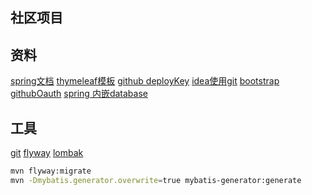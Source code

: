 ## 社区项目
## 资料
[spring文档](https://docs.spring.io/spring/docs/5.0.3.RELEASE/spring-framework-reference/web.html#spring-web)
[thymeleaf模板](https://www.thymeleaf.org/doc/tutorials/3.0/usingthymeleaf.html)
[github deployKey](https://developer.github.com/v3/guides/managing-deploy-keys/#deploy-keys)
[idea使用git](https://blog.csdn.net/qq_32154641/article/details/80420150)
[bootstrap](https://v3.bootcss.com/getting-started)
[githubOauth](https://developer.github.com/apps/building-oauth-apps/)
[spring 内嵌database](https://docs.spring.io/spring-boot/docs/2.0.x/reference/htmlsingle/#boot-features-embedded-database-support)
## 工具
[git](https://git-scm.com/downloads)
[flyway](https://flywaydb.org/getstarted/firststeps/maven#creating-the-first-migration)
[lombak](https://projectlombok.org/)
```bash
mvn flyway:migrate
mvn -Dmybatis.generator.overwrite=true mybatis-generator:generate
```
